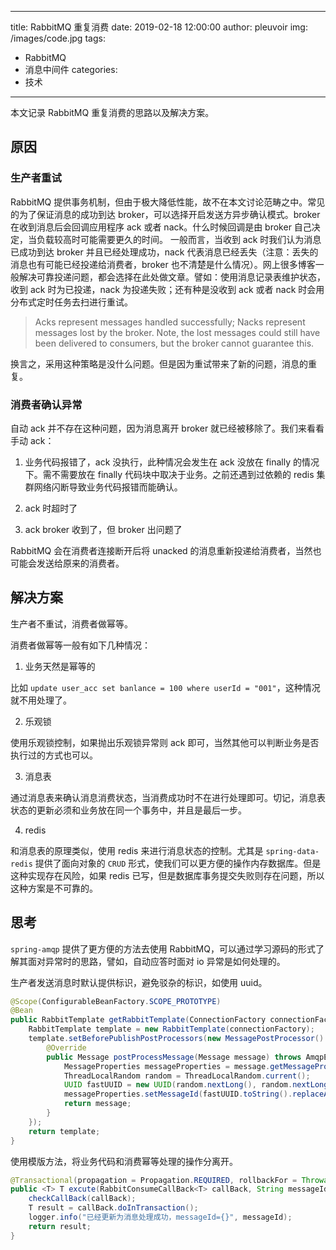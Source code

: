 
---
title: RabbitMQ 重复消费
date: 2019-02-18 12:00:00
author: pleuvoir
img: /images/code.jpg
tags:
  - RabbitMQ
  - 消息中间件
categories:
  - 技术
---

本文记录 RabbitMQ 重复消费的思路以及解决方案。

## 原因

### 生产者重试

RabbitMQ 提供事务机制，但由于极大降低性能，故不在本文讨论范畴之中。常见的为了保证消息的成功到达 broker，可以选择开启发送方异步确认模式。broker 在收到消息后会回调应用程序 ack 或者 nack。什么时候回调是由 broker 自己决定，当负载较高时可能需要更久的时间。 一般而言，当收到 ack 时我们认为消息已成功到达 broker 并且已经处理成功，nack 代表消息已经丢失（注意：丢失的消息也有可能已经投递给消费者，broker 也不清楚是什么情况）。网上很多博客一般解决可靠投递问题，都会选择在此处做文章。譬如：使用消息记录表维护状态，收到 ack 时为已投递，nack 为投递失败；还有种是没收到 ack 或者 nack 时会用分布式定时任务去扫进行重试。

> Acks represent messages handled successfully; Nacks represent messages lost by the broker.  Note, the lost messages 
> could still have been delivered to consumers, but the broker cannot guarantee this.

换言之，采用这种策略是没什么问题。但是因为重试带来了新的问题，消息的重复。

### 消费者确认异常

自动 ack 并不存在这种问题，因为消息离开 broker 就已经被移除了。我们来看看手动 ack：

1. 业务代码报错了，ack 没执行，此种情况会发生在 ack 没放在 finally 的情况下。需不需要放在 finally 代码块中取决于业务。之前还遇到过依赖的 redis 集群网络闪断导致业务代码报错而能确认。

2. ack 时超时了
3. ack broker 收到了，但 broker 出问题了

RabbitMQ 会在消费者连接断开后将 unacked 的消息重新投递给消费者，当然也可能会发送给原来的消费者。

## 解决方案

生产者不重试，消费者做幂等。

消费者做幂等一般有如下几种情况：

1. 业务天然是幂等的

比如 `update user_acc set banlance = 100 where userId = "001"`，这种情况就不用处理了。

2. 乐观锁

使用乐观锁控制，如果抛出乐观锁异常则 ack 即可，当然其他可以判断业务是否执行过的方式也可以。

3. 消息表

通过消息表来确认消息消费状态，当消费成功时不在进行处理即可。切记，消息表状态的更新必须和业务放在同一个事务中，并且是最后一步。

4. redis

和消息表的原理类似，使用 redis 来进行消息状态的控制。尤其是 `spring-data-redis` 提供了面向对象的 `CRUD` 形式，使我们可以更方便的操作内存数据库。但是这种实现存在风险，如果 redis 已写，但是数据库事务提交失败则存在问题，所以这种方案是不可靠的。

## 思考

`spring-amqp` 提供了更方便的方法去使用 RabbitMQ，可以通过学习源码的形式了解其面对异常时的思路，譬如，自动应答时面对 io 异常是如何处理的。

生产者发送消息时默认提供标识，避免驳杂的标识，如使用 uuid。

```java
@Scope(ConfigurableBeanFactory.SCOPE_PROTOTYPE)
@Bean
public RabbitTemplate getRabbitTemplate(ConnectionFactory connectionFactory) {
	RabbitTemplate template = new RabbitTemplate(connectionFactory);
	template.setBeforePublishPostProcessors(new MessagePostProcessor() { // 携带消息 id
		@Override
		public Message postProcessMessage(Message message) throws AmqpException {
			MessageProperties messageProperties = message.getMessageProperties();
			ThreadLocalRandom random = ThreadLocalRandom.current();
			UUID fastUUID = new UUID(random.nextLong(), random.nextLong());
			messageProperties.setMessageId(fastUUID.toString().replaceAll("-", ""));
			return message;
		}
	});
	return template;
}
```

使用模版方法，将业务代码和消费幂等处理的操作分离开。

```java
@Transactional(propagation = Propagation.REQUIRED, rollbackFor = Throwable.class)
public <T> T excute(RabbitConsumeCallBack<T> callBack, String messageId) {
	checkCallBack(callBack);
	T result = callBack.doInTransaction();
	logger.info("已经更新为消息处理成功，messageId={}", messageId);
	return result;
}
```

